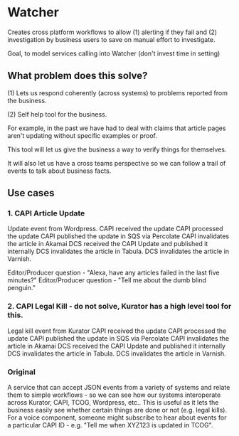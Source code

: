 # Watcher

Creates cross platform workflows to allow (1) alerting if they fail and (2) investigation by business users to save on manual effort to investigate.

Goal, to model services calling into Watcher (don't invest time in setting)

## What problem does this solve?

(1) Lets us respond coherently (across systems) to problems reported from the business.

(2) Self help tool for the business.

For example, in the past we have had to deal with claims that article pages aren't updating without specific examples or proof.

This tool will let us give the business a way to verify things for themselves.

It will also let us have a cross teams perspective so we can follow a trail of events to talk about business facts.

## Use cases

### 1. CAPI Article Update

Update event from Wordpress.
CAPI received the update
CAPI processed the update
CAPI published the update in SQS via Percolate
CAPI invalidates the article in Akamai
DCS received the CAPI Update and published it internally
DCS invalidates the article in Tabula.
DCS invalidates the article in Varnish.


Editor/Producer question - "Alexa, have any articles failed in the last five minutes?"
Editor/Producer question - "Tell me about the dumb blind penguin."



### 2. CAPI Legal Kill - do not solve, Kurator has a high level tool for this.

Legal kill event from Kurator
CAPI received the update
CAPI processed the update
CAPI published the update in SQS via Percolate
CAPI invalidates the article in Akamai
DCS received the CAPI Update and published it internally
DCS invalidates the article in Tabula.
DCS invalidates the article in Varnish.


### Original
A service that can accept JSON events from a variety of systems and relate them to simple workflows - so we can see how our systems interoperate across Kurator, CAPI, TCOG, Wordpress, etc.. This is useful as it lets the business easily see whether certain things are done or not (e.g. legal kills). For a voice component, someone might subscribe to hear about events for a particular CAPI ID - e.g. "Tell me when XYZ123 is updated in TCOG".
